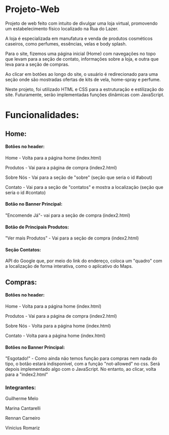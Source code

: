# Projeto-Web

Projeto de web feito com intuito de divulgar uma loja virtual, promovendo um estabelecimento físico localizado na Rua do Lazer.

A loja é especializada em manufatura e venda de produtos cosméticos caseiros, como perfumes, essências, velas e body splash. 

Para o site, fizemos uma página inicial (Home) com navegações no topo que levam para a seção de contato, informações sobre a loja, e outra que leva para a seção de compras.

Ao clicar em botões ao longo do site, o usuário é redirecionado para uma seção onde são mostradas ofertas de kits de vela, home-spray e perfume. 


Neste projeto, foi utilizado HTML e CSS para a estruturação e estilização do site. Futuramente, serão implementadas funções dinâmicas com JavaScript.

# Funcionalidades:
## Home:
#### Botões no header:
Home - Volta para a página home (index.html)

Produtos - Vai para a página de compra (index2.html)

Sobre Nós - Vai para a seção de "sobre" (seção que seria o id #about)

Contato - Vai para a seção de "contatos" e mostra a localização (seção que seria o id #contato)

#### Botão no Banner Principal:

"Encomende Já"- vai para a seção de compra (index2.html)

#### Botão de Principais Produtos:

"Ver mais Produtos" - Vai para a seção de compra (index2.html)

#### Seção Contatos:

API do Google que, por meio do link do endereço, coloca um "quadro" com a localização de forma interativa, como o aplicativo do Maps.

## Compras:
#### Botões no header:
Home - Volta para a página home (index.html)

Produtos - Vai para a página de compra (index2.html)

Sobre Nós - Volta para a página home (index.html)

Contato - Volta para a página home (index.html)

#### Botões no Banner Principal:

"Esgotado!" - Como ainda não temos função para compras nem nada do tipo, o botão estará indisponível, com a função "not-allowed" no css. Será depois implementado algo com o JavaScript. No entanto, ao clicar, volta para a "index2.html"


### Integrantes: 

Guilherme Melo

Marina Cantarelli

Rennan Carneiro

Vinicius Romariz
